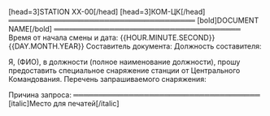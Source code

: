 [head=3]STATION XX-00[/head]
[head=3]КОМ-ЦК[/head]
═════════════════════════════════════
[bold]DOCUMENT NAME[/bold]
═════════════════════════════════════
Время от начала смены и дата: {{HOUR.MINUTE.SECOND}} {{DAY.MONTH.YEAR}}
Составитель документа:
Должность составителя:

Я, (ФИО), в должности (полное наименование должности), прошу предоставить специальное снаряжение станции от Центрального Командования.
Перечень запрашиваемого снаряжения:

Причина запроса:
═════════════════════════════════════
[italic]Место для печатей[/italic]
